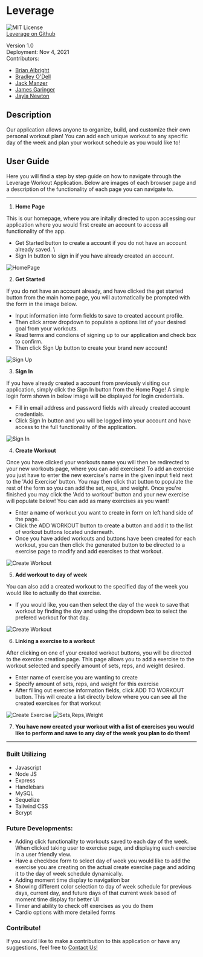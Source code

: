 # Leverage
![MIT License](https://img.shields.io/apm/l/PACK?style=plastic)  
<a href="https://github.com/jackmanzer/t8100x" target="_blank">Leverage on Github</a>

Version 1.0 \
Deployment: Nov 4, 2021 \
Contributors: 
- [Brian Albright](https://github.com/bmalbright)
- [Bradley O'Dell](https://github.com/BradMW)
- [Jack Manzer](https://github.com/jackmanzer)
- [James Garinger](https://github.com/originator1)
- [Jayla Newton](https://github.com/jayladenae) 

## Description
  Our application allows anyone to organize, build, and customize their own personal workout plan! You can add each unique workout to any specific day of the week and plan your workout schedule as you would like to!
## User Guide 
<!-- Deployed Link -->
Here you will find a step by step guide on how to navigate through the Leverage Workout Application. Below are images of each browser page and a description of the functionality of each page you can navigate to. 

---
1. __Home Page__

This is our homepage, where you are initally directed to upon accessing our application where you would first create an account to access all functionality of the app. 

- Get Started button to create a account if you do not have an account already saved. \
- Sign In button to sign in if you have already created an account. 


![HomePage](public/src/homepage.jpg)

2. __Get Started__

If you do not have an account already, and have clicked the get started button from the main home page, you will automatically be prompted with the form in the image below.

- Input information into form fields to save to created account profile.
- Then click arrow dropdown to populate a options list of your desired goal from your workouts.
- Read terms and condions of signing up to our application and check box to confirm.
- Then click Sign Up button to create your brand new account!


![Sign Up](public/src/signup.jpg)

3. __Sign In__

If you have already created a account from previously visiting our application, simply click the Sign In button from the Home Page! A simple login form shown in below image will be displayed for login credentials. 

- Fill in email address and password fields with already created account credentials.
- Click Sign In button and you will be logged into your account and have access to the full functionality of the application.


![Sign In](public/src/signin.jpg)

4. __Create Workout__

 Once you have clicked your workouts name you will then be redirected to your new workouts page, where you can add exercises! To add an exercise you just have to enter the new exercise's name in the given input field next to the 'Add Exercise' button. You may then click that button to populate the rest of the form so you can add the set, reps, and weight. Once you're finished you may click the 'Add to workout' button and your new exercise will populate below! You can add as many exercises as you want!

- Enter a name of workout you want to create in form on left hand side of the page.
- Click the ADD WORKOUT button to create a button and add it to the list of workout buttons located underneath.
- Once you have added workouts and buttons have been created for each workout, you can then click the generated button to be directed to a exercise page to modify and add exercises to that workout.


![Create Workout](public/src/addworkout.jpg)

5. __Add workout to day of week__

You can also add a created workout to the specified day of the week you would like to actually do that exercise.

- If you would like, you can then select the day of the week to save that workout by finding the day and using the dropdown box to select the prefered workout for that day.

![Create Workout](public/src/scheduledropdown.jpg)

6. __Linking a exercise to a workout__ 

After clicking on one of your created workout buttons, you will be directed to the exercise creation page. This page allows you to add a exercise to the workout selected and specify amount of sets, reps, and weight desired.

- Enter name of exercise you are wanting to create
- Specify amount of sets, reps, and weight for this exercise
- After filling out exercise information fields, click ADD TO WORKOUT button. This will create a list directly below where you can see all the created exercises for that workout 

![Create Exercise](public/src/createexercise.jpg)
![Sets,Reps,Weight](public/src/setrepweight.jpg)

7. __You have now created your workout with a list of exercises you would like to perform and save to any day of the week you plan to do them!__

---


### Built Utilizing
- Javascript
- Node JS
- Express
- Handlebars
- MySQL
- Sequelize
- Tailwind CSS
- Bcrypt



### Future Developments:
- Adding click functionality to workouts saved to each day of the week. When clicked taking user to exercise page, and displaying each exercise in a user friendly view.
- Have a checkbox form to select day of week you would like to add the exercise you are creating on the actual create exercise page and adding it to the day of week schedule dynamically.
- Adding moment time display to navigation bar
- Showing different color selection to day of week schedule for previous days, current day, and future days of that current week based of moment time display for better UI
- Timer and ability to check off exercises as you do them
- Cardio options with more detailed forms
### Contribute!
If you would like to make a contribution to this application or have any suggestions, feel free to
<a href="mailto:jacklovestombrady@gmail.com" target="_blank">Contact Us!</a>
 






